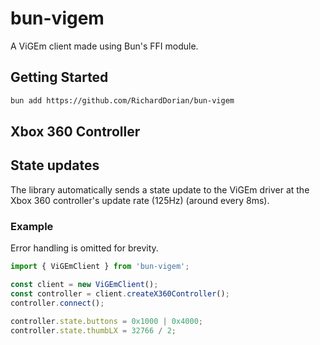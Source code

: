 # bun-vigem

A ViGEm client made using Bun's FFI module.

## Getting Started

```bash
bun add https://github.com/RichardDorian/bun-vigem
```

## Xbox 360 Controller

## State updates

The library automatically sends a state update to the ViGEm driver at the Xbox 360 controller's update rate (125Hz) (around every 8ms).

### Example

Error handling is omitted for brevity.

```ts
import { ViGEmClient } from 'bun-vigem';

const client = new ViGEmClient();
const controller = client.createX360Controller();
controller.connect();

controller.state.buttons = 0x1000 | 0x4000;
controller.state.thumbLX = 32766 / 2;
```

